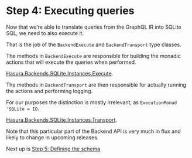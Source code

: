 # Step 4: Executing queries

Now that we're able to translate queries from the GraphQL IR into SQLite SQL,
we need to also execute it.

That is the job of the `BackendExecute` and `BackendTransport` type classes.

The methods in `BackendExecute` are responsible for building the monadic
actions that will execute the queries when performed.

[Hasura.Backends.SQLite.Instances.Execute](../server/src-lib/Hasura/Backends/SQLite/Instances/Execute.hs).

The methods in `BackendTransport` are then responsible for actually running the
actions and performing logging.

For our purposes the distinction is mostly irrelevant, as `ExecutionMonad 'SQLite = IO`.

[Hasura.Backends.SQLite.Instances.Transport](../server/src-lib/Hasura/Backends/SQLite/Instances/Transport.hs).

Note that this particular part of the Backend API is very much in flux and
likely to change in upcoming releases.

Next up is [Step 5: Defining the schema](5-defining-schema.md)
